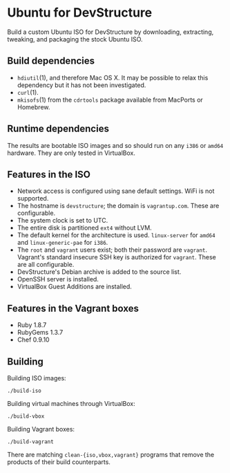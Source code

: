 Ubuntu for DevStructure
=======================

Build a custom Ubuntu ISO for DevStructure by downloading, extracting,
tweaking, and packaging the stock Ubuntu ISO.

Build dependencies
------------------

* `hdiutil`(1), and therefore Mac OS X.  It may be possible to relax
  this dependency but it has not been investigated.
* `curl`(1).
* `mkisofs`(1) from the `cdrtools` package available from MacPorts or
  Homebrew.

Runtime dependencies
--------------------

The results are bootable ISO images and so should run on any `i386` or
`amd64` hardware.  They are only tested in VirtualBox.

Features in the ISO
-------------------

* Network access is configured using sane default settings.  WiFi is
  not supported.
* The hostname is `devstructure`; the domain is `vagrantup.com`.  These
  are configurable.
* The system clock is set to UTC.
* The entire disk is partitioned `ext4` without LVM.
* The default kernel for the architecture is used.  `linux-server` for
  `amd64` and `linux-generic-pae` for `i386`.
* The `root` and `vagrant` users exist; both their password are `vagrant`.
  Vagrant's standard insecure SSH key is authorized for `vagrant`.  These
  are all configurable.
* DevStructure's Debian archive is added to the source list.
* OpenSSH server is installed.
* VirtualBox Guest Additions are installed.

Features in the Vagrant boxes
-----------------------------

* Ruby 1.8.7
* RubyGems 1.3.7
* Chef 0.9.10

Building
--------

Building ISO images:

	./build-iso

Building virtual machines through VirtualBox:

	./build-vbox

Building Vagrant boxes:

	./build-vagrant

There are matching `clean-{iso,vbox,vagrant}` programs that remove the
products of their build counterparts.
